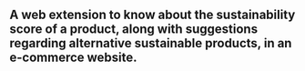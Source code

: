 ## A web extension to know about the sustainability score of a product, along with suggestions regarding alternative sustainable products, in an e-commerce website.
